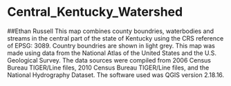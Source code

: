 # Central_Kentucky_Watershed
##Ethan Russell
This map combines county boundries, waterbodies and streams in the central part of the state of Kentucky using the CRS reference of EPSG: 3089. Country boundries are shown in light grey. This map was made using data from the National Atlas of the United States and the U.S. Geological Survey. The data sources were compiled from 2006 Census Bureau TIGER/Line files, 2010 Census Bureau TIGER/Line files, and the National Hydrography Dataset. The software used was QGIS version 2.18.16.
